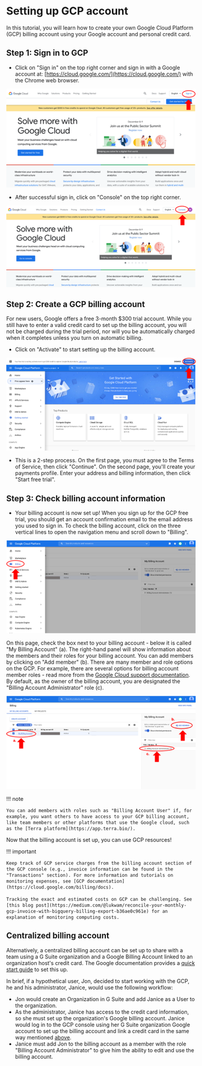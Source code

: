 # Setting up GCP account

In this tutorial, you will learn how to create your own Google Cloud Platform (GCP) billing account using your Google account and personal credit card.

## Step 1: Sign in to GCP

- Click on "Sign in" on the top right corner and sign in with a Google account at: [https://cloud.google.com/](https://cloud.google.com/) with the Chrome web browser.

![](./gcp_images/gcp_login.png "GCP sign in button")

- After successful sign in, click on "Console" on the top right corner.

![](./gcp_images/gcp_console.png "GCP console button")

## Step 2: Create a GCP billing account <a name="create-billing"></a>

For new users, Google offers a free 3-month $300 trial account. While you still have to enter a valid credit card to set up the billing account, you will not be charged during the trial period, nor will you be automatically charged when it completes unless you turn on automatic billing.

- Click on "Activate" to start setting up the billing account.

![](./gcp_images/gcp_activatefreetrial.png "GCP activate free trial button")

- This is a 2-step process. On the first page, you must agree to the Terms of Service, then click "Continue". On the second page, you'll create your payments profile. Enter your address and billing information, then click "Start free trial".


## Step 3: Check billing account information

- Your billing account is now set up! When you sign up for the GCP free trial, you should get an account confirmation email to the email address you used to sign in. To check the billing account, click on the three vertical lines to open the navigation menu and scroll down to "Billing".

![](./gcp_images/gcp_billingtab.png "GCP billing tab")

On this page, check the box next to your billing account - below it is called "My Billing Account" (a). The right-hand panel will show information about the members and their roles for your billing account. You can add members by clicking on "Add member" (b). There are many member and role options on the GCP. For example, there are several options for billing account member roles - read more from the [Google Cloud support documentation](https://cloud.google.com/billing/docs/how-to/billing-access). By default, as the owner of the billing account, you are designated the "Billing Account Administrator" role (c).

![](./gcp_images/gcp_billingaccountmember.png "GCP billing account information")

!!! note

    You can add members with roles such as "Billing Account User" if, for example, you want others to have access to your GCP billing account, like team members or other platforms that use the Google cloud, such as the [Terra platform](https://app.terra.bio/).

Now that the billing account is set up, you can use GCP resources!

!!! important

    Keep track of GCP service charges from the billing account section of the GCP console (e.g., invoice information can be found in the "Transactions" section). For more information and tutorials on monitoring expenses, see [GCP documentation](https://cloud.google.com/billing/docs).

    Tracking the exact and estimated costs on GCP can be challenging. See [this blog post](https://medium.com/@lukwam/reconcile-your-monthly-gcp-invoice-with-bigquery-billing-export-b36ae0c961e) for an explanation of monitoring computing costs.

## Centralized billing account

Alternatively, a centralized billing account can be set up to share with a team using a G Suite organization and a Google Billing Account linked to an organization host's credit card. The Google documentation provides a [quick start guide](https://cloud.google.com/resource-manager/docs/quickstart-organizations) to set this up.

In brief, if a hypothetical user, Jon, decided to start working with the GCP, he and his administrator, Janice, would use the following workflow:

- Jon would create an Organization in G Suite and add Janice as a User to the organization.
- As the administrator, Janice has access to the credit card information, so she must set up the organization's Google billing account. Janice would log in to the GCP console using her G Suite organization Google account to set up the billing account and link a credit card in the same way mentioned [above](#create-billing).
- Janice must add Jon to the billing account as a member with the role "Billing Account Administrator" to give him the ability to edit and use the billing account.
